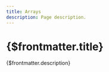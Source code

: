 ```yaml
---
title: Arrays
description: Page description.
---
```


# {$frontmatter.title}

{$frontmatter.description}
